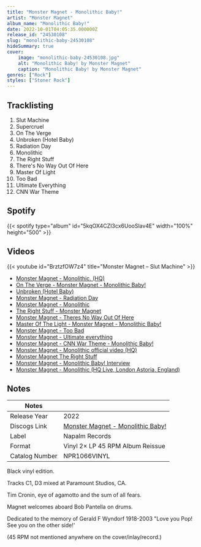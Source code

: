 ```yaml
---
title: "Monster Magnet - Monolithic Baby!"
artist: "Monster Magnet"
album_name: "Monolithic Baby!"
date: 2022-10-01T04:05:35.000000Z
release_id: "24530108"
slug: "monolithic-baby-24530108"
hideSummary: true
cover:
    image: "monolithic-baby-24530108.jpg"
    alt: "Monolithic Baby! by Monster Magnet"
    caption: "Monolithic Baby! by Monster Magnet"
genres: ["Rock"]
styles: ["Stoner Rock"]
---
```


## Tracklisting
1. Slut Machine
2. Supercruel
3. On The Verge
4. Unbroken (Hotel Baby)
5. Radiation Day
6. Monolithic
7. The Right Stuff
8. There's No Way Out Of Here
9. Master Of Light
10. Too Bad
11. Ultimate Everything
12. CNN War Theme


## Spotify
{{< spotify type="album" id="5kqOX4CZI3cx6UooSlav4E" width="100%" height="500" >}}



## Videos
{{< youtube id="BrztzfOW7z4" title="Monster Magnet ‎– Slut Machine" >}}
- [Monster Magnet - Monolithic.  (HQ)](https://www.youtube.com/watch?v=2fAL9sjce6Q)
- [On The Verge - Monster Magnet - Monolithic Baby!](https://www.youtube.com/watch?v=k7ZETM9Ewxk)
- [Unbroken (Hotel Baby)](https://www.youtube.com/watch?v=99DfGBp5PYE)
- [Monster Magnet - Radiation Day](https://www.youtube.com/watch?v=D5Id6AoS63I)
- [Monster Magnet - Monolithic](https://www.youtube.com/watch?v=WtMFxoTMJso)
- [The Right Stuff - Monster Magnet](https://www.youtube.com/watch?v=AwcJ5YoWyBc)
- [Monster Magnet - Theres No Way Out Of Here](https://www.youtube.com/watch?v=6TS8nii_HJ8)
- [Master Of The Light - Monster Magnet - Monolithic Baby!](https://www.youtube.com/watch?v=wp_QYeQceQE)
- [Monster Magnet - Too Bad](https://www.youtube.com/watch?v=rMpT-Uyy3lY)
- [Monster Magnet - Ultimate everything](https://www.youtube.com/watch?v=ugkEdtoxgco)
- [Monster Magnet - CNN War Theme - Monolithic Baby!](https://www.youtube.com/watch?v=7DcP3qJCZ48)
- [Monster Magnet - Monolithic official video (HQ)](https://www.youtube.com/watch?v=47tPU2ch5UU)
- [Monster Magnet   The Right Stuff](https://www.youtube.com/watch?v=NAU7KF2PWFk)
- [Monster Magnet - Monolithic Baby! Interview](https://www.youtube.com/watch?v=lVkVq-2jdUU)
- [Monster Magnet - Monolithic (HQ Live, London Astoria, England)](https://www.youtube.com/watch?v=DEgAHuAHQJ0)

## Notes
| Notes          |             |
| ---------------| ----------- |
| Release Year   | 2022 |
| Discogs Link   | [Monster Magnet - Monolithic Baby!](https://www.discogs.com/release/24530108-Monster-Magnet-Monolithic-Baby) |
| Label          | Napalm Records |
| Format         | Vinyl 2× LP 45 RPM Album Reissue |
| Catalog Number | NPR1066VINYL |

Black vinyl edition.

Tracks C1, D3 mixed at Paramount Studios, CA.

Tim Cronin, eye of agamotto and the sum of all fears.

Magnet welcomes aboard Bob Pantella on drums.

Dedicated to the memory of Gerald F Wyndorf 1918-2003
"Love you Pop! See you on the other side!'

(45 RPM not mentioned anywhere on the cover/inlay/record.)
